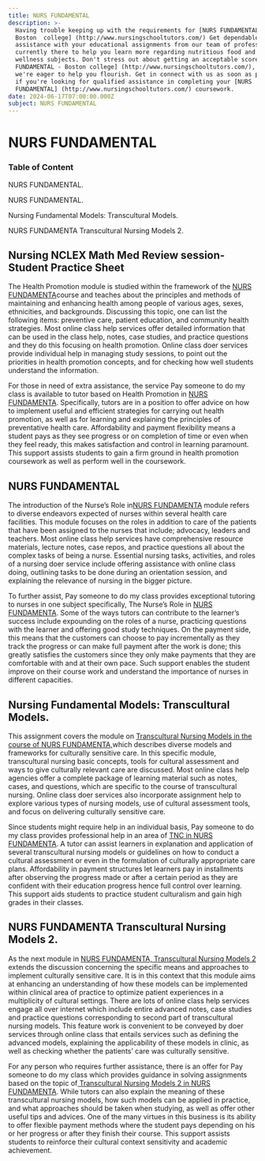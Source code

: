 ```yaml
---
title: NURS FUNDAMENTAL
description: >-
  Having trouble keeping up with the requirements for [NURS FUNDAMENTAL -
  Boston  college] (http://www.nursingschooltutors.com/) Get dependable
  assistance with your educational assignments from our team of professionals.
  currently there to help you learn more regarding nutritious food and other
  wellness subjects. Don't stress out about getting an acceptable score in NURS
  FUNDAMENTAL - Boston college] (http://www.nursingschooltutors.com/), since
  we're eager to help you flourish. Get in connect with us as soon as possible
  if you're looking for qualified assistance in completing your [NURS
  FUNDAMENTAL] (http://www.nursingschooltutors.com/) coursework.
date: 2024-06-17T07:00:00.000Z
subject: NURS FUNDAMENTAL
---
```


# NURS FUNDAMENTAL

### Table of Content

NURS FUNDAMENTAL.

NURS FUNDAMENTAL.

Nursing Fundamental Models: Transcultural Models.

NURS FUNDAMENTA Transcultural Nursing Models 2. 

## Nursing NCLEX Math Med Review session- Student Practice Sheet 

The Health Promotion module is studied within the framework of the [NURS FUNDAMENTA](https://www.bc.edu/bc-web/schools/cson.html)course and teaches about the principles and methods of maintaining and enhancing health among people of various ages, sexes, ethnicities, and
backgrounds. Discussing this topic, one can list the following items:
preventive care, patient education, and community health strategies. Most
online class help services offer detailed information that can be used in the
class help, notes, case studies, and practice questions and they do this
focusing on health promotion. Online class doer services provide individual
help in managing study sessions, to point out the priorities in health
promotion concepts, and for checking how well students understand the
information.

For those in need of extra assistance, the service Pay someone to do my class is available to tutor based on Health
Promotion in [NURS FUNDAMENTA](https://www.bc.edu/bc-web/schools/cson.html). Specifically, tutors are in a
position to offer advice on how to implement useful and efficient strategies
for carrying out health promotion, as well as for learning and explaining the
principles of preventative health care. Affordability and payment flexibility
means a student pays as they see progress or on completion of time or even when
they feel ready, this makes satisfaction and control in learning paramount.
This support assists students to gain a firm ground in health promotion
coursework as well as perform well in the coursework.

## NURS FUNDAMENTAL

The introduction of the Nurse’s Role in[NURS FUNDAMENTA](https://www.bc.edu/bc-web/schools/cson.html) module refers to diverse endeavors
expected of nurses within several health care facilities. This module focuses
on the roles in addition to care of the patients that have been assigned to the
nurses that include; advocacy, leaders and teachers. Most online class help
services have comprehensive resource materials, lecture notes, case repos, and
practice questions all about the complex tasks of being a nurse. Essential
nursing tasks, activities, and roles of a nursing doer service include offering
assistance with online class doing, outlining tasks to be done during an
orientation session, and explaining the relevance of nursing in the bigger
picture.

To further assist, Pay someone to do my class provides exceptional tutoring to nurses in one subject specifically, The
Nurse’s Role in [NURS FUNDAMENTA](https://www.bc.edu/bc-web/schools/cson.html). Some of the ways tutors can contribute
to the learner’s success include expounding on the roles of a nurse, practicing
questions with the learner and offering good study techniques. On the payment
side, this means that the customers can choose to pay incrementally as they
track the progress or can make full payment after the work is done; this
greatly satisfies the customers since they only make payments that they are
comfortable with and at their own pace. Such support enables the student
improve on their course work and understand the importance of nurses in
different capacities.

## Nursing Fundamental Models: Transcultural Models.

This assignment covers the module on [Transcultural Nursing Models in the course of NURS FUNDAMENTA,](https://www.bc.edu/bc-web/schools/cson.html)which describes diverse models and frameworks for culturally sensitive care. In this specific module, transcultural nursing basic concepts, tools for cultural assessment and ways to give culturally relevant care are discussed. Most online
class help agencies offer a complete package of learning material such as
notes, cases, and questions, which are specific to the course of transcultural
nursing. Online class doer services also incorporate assignment help to explore
various types of nursing models, use of cultural assessment tools, and focus on
delivering culturally sensitive care.

Since students might require help in an individual basis, Pay someone to do my class provides professional help in an
area of [TNC in NURS FUNDAMENTA](https://www.bc.edu/bc-web/schools/cson.html). A tutor can assist learners in
explanation and application of several transcultural nursing models or
guidelines on how to conduct a cultural assessment or even in the formulation
of culturally appropriate care plans. Affordability in payment structures let
learners pay in installments after observing the progress made or after a
certain period as they are confident with their education progress hence full
control over learning. This support aids students to practice student culturalism
and gain high grades in their classes.

## NURS FUNDAMENTA Transcultural Nursing Models 2.

As the next module in [NURS FUNDAMENTA, Transcultural Nursing Models 2](https://www.bc.edu/bc-web/schools/cson.html) extends the
discussion concerning the specific means and approaches to implement culturally
sensitive care. It is in this context that this module aims at enhancing an
understanding of how these models can be implemented within clinical area of
practice to optimize patient experiences in a multiplicity of cultural
settings. There are lots of online class help services engage all over internet
which include entire advanced notes, case studies and practice questions
corresponding to second part of transcultural nursing models. This feature work
is convenient to be conveyed by doer services through online class that entails
services such as defining the advanced models, explaining the applicability of
these models in clinic, as well as checking whether the patients’ care was
culturally sensitive.

For any person who requires further assistance, there is an offer for Pay someone to do my class which provides
guidance in solving assignments based on the topic of[ Transcultural
Nursing Models 2 in NURS FUNDAMENTA](https://www.bc.edu/bc-web/schools/cson.html). While tutors can also explain the meaning of these transcultural nursing models, how such models can be applied in practice, and what approaches should be taken when
studying, as well as offer other useful tips and advices. One of the many
virtues in this business is its ability to offer flexible payment methods where
the student pays depending on his or her progress or after they finish their
course. This support assists students to reinforce their cultural context
sensitivity and academic achievement.
